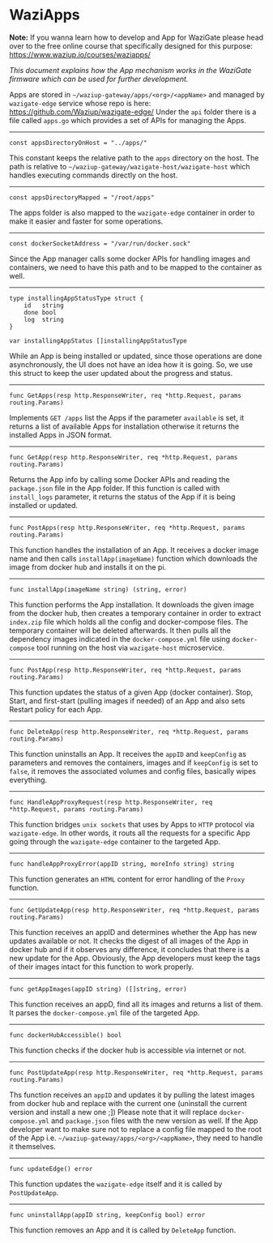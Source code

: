 WaziApps
========

**Note:** If you wanna learn how to develop and App for WaziGate please head over to the free online course that specifically designed for this purpose: https://www.waziup.io/courses/waziapps/

_This document explains how the App mechanism works in the WaziGate firmware which can be used for further development._

Apps are stored in `~/waziup-gateway/apps/<org>/<appName>` and managed by `wazigate-edge` service whose repo is here: https://github.com/Waziup/wazigate-edge/
Under the `api` folder there is a file called `apps.go` which provides a set of APIs for managing the Apps.

-----------------------------

`const appsDirectoryOnHost = "../apps/"`

This constant keeps the relative path to the `apps` directory on the host. The path is relative to `~/waziup-gateway/wazigate-host/wazigate-host` which handles executing commands directly on the host.

-----------------------------

`const appsDirectoryMapped = "/root/apps"`

The apps folder is also mapped to the `wazigate-edge` container in order to make it easier and faster for some operations.

-----------------------------

`const dockerSocketAddress = "/var/run/docker.sock"`

Since the App manager calls some docker APIs for handling images and containers, we need to have this path and to be mapped to the container as well.

-----------------------------

```
type installingAppStatusType struct {
	id   string
	done bool
	log  string
}

var installingAppStatus []installingAppStatusType
```

While an App is being installed or updated, since those operations are done asynchronously, the UI does not have an idea how it is going. So, we use this struct to keep the user updated about the progress and status.

-----------------------------

`func GetApps(resp http.ResponseWriter, req *http.Request, params routing.Params)`

Implements `GET /apps` list the Apps if the parameter `available` is set, it returns a list of available Apps for installation otherwise it returns the installed Apps in JSON format.

-----------------------------

`func GetApp(resp http.ResponseWriter, req *http.Request, params routing.Params)`

Returns the App info by calling some Docker APIs and reading the `package.json` file in the App folder.
If this function is called with `install_logs` parameter, it returns the status of the App if it is being installed or updated.

-----------------------------

`func PostApps(resp http.ResponseWriter, req *http.Request, params routing.Params)`

This function handles the installation of an App. It receives a docker image name and then calls `installApp(imageName)` function which downloads the image from docker hub and installs it on the pi.

-----------------------------

`func installApp(imageName string) (string, error)`

This function performs the App installation. It downloads the given image from the docker hub, then creates a temporary container in order to extract `index.zip` file which holds all the config and docker-compose files. The temporary container will be deleted afterwards. It then pulls all the dependency images indicated in the `docker-compose.yml` file using `docker-compose` tool running on the host via `wazigate-host` microservice.

-----------------------------

`func PostApp(resp http.ResponseWriter, req *http.Request, params routing.Params)`

This function updates the status of a given App (docker container). Stop, Start, and first-start (pulling images if needed) of an App and also sets Restart policy for each App.

-----------------------------

`func DeleteApp(resp http.ResponseWriter, req *http.Request, params routing.Params)`

This function uninstalls an App. It receives the `appID` and `keepConfig` as parameters and removes the containers, images and if `keepConfig` is set to `false`, it removes the associated volumes and config files, basically wipes everything.

-----------------------------

`func HandleAppProxyRequest(resp http.ResponseWriter, req *http.Request, params routing.Params)`

This function bridges `unix sockets` that uses by Apps to `HTTP` protocol via `wazigate-edge`. In other words, it routs all the requests for a specific App going through the `wazigate-edge` container to the targeted App.

-----------------------------

`func handleAppProxyError(appID string, moreInfo string) string`

This function generates an `HTML` content for error handling of the `Proxy` function.

-----------------------------

`func GetUpdateApp(resp http.ResponseWriter, req *http.Request, params routing.Params)`

This function receives an appID and determines whether the App has new updates available or not. It checks the digest of all images of the App in docker hub and if it observes any difference, it concludes that there is a new update for the App. Obviously, the App developers must keep the tags of their images intact for this function to work properly.

-----------------------------

`func getAppImages(appID string) ([]string, error)`

This function receives an appD, find all its images and returns a list of them. It parses the `docker-compose.yml` file of the targeted App.

-----------------------------

`func dockerHubAccessible() bool`

This function checks if the docker hub is accessible via internet or not.

-----------------------------

`func PostUpdateApp(resp http.ResponseWriter, req *http.Request, params routing.Params)`

Ths function receives an `appID` and updates it by pulling the latest images from docker hub and replace with the current one (uninstall the current version and install a new one ;])
Please note that it will replace `docker-compose.yml` and `package.json` files with the new version as well. If the App developer want to make sure not to replace a config file mapped to the root of the App i.e. `~/waziup-gateway/apps/<org>/<appName>`, they need to handle it themselves.

-----------------------------

`func updateEdge() error`

This function updates the `wazigate-edge` itself and it is called by `PostUpdateApp`.

-----------------------------

`func uninstallApp(appID string, keepConfig bool) error`

This function removes an App and it is called by `DeleteApp` function.

